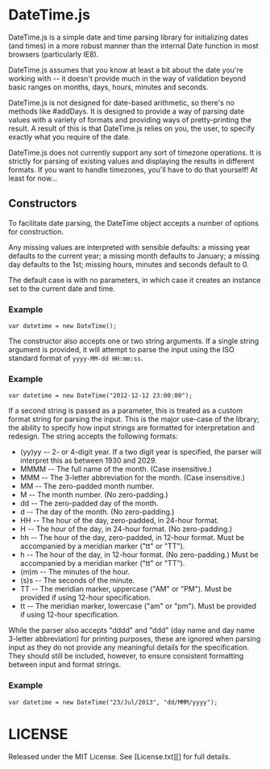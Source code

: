 DateTime.js
===========

DateTime.js is a simple date and time parsing library for initializing dates
(and times) in a more robust manner than the internal Date function in most
browsers (particularly IE8).

DateTime.js assumes that you know at least a bit about the date you're 
working with -- it doesn't provide much in the way of validation beyond 
basic ranges on months, days, hours, minutes and seconds.

DateTime.js is not designed for date-based arithmetic, so there's no methods
like #addDays. It is designed to provide a way of parsing date values with a
variety of formats and providing ways of pretty-printing the result. A 
result of this is that DateTime.js relies on you, the user, to specify 
exactly what you require of the date.

DateTime.js does not currently support any sort of timezone operations. It is
strictly for parsing of existing values and displaying the results in different
formats. If you want to handle timezones, you'll have to do that yourself! At 
least for now...

Constructors
------------

To facilitate date parsing, the DateTime object accepts a number of options for
construction.

Any missing values are interpreted with sensible defaults: a missing year 
defaults to the current year; a missing month defaults to January; a missing 
day defaults to the 1st; missing hours, minutes and seconds default to 0.

The default case is with no parameters, in which case it creates an instance 
set to the current date and time.

### Example ###
	
    var datetime = new DateTime();

The constructor also accepts one or two string arguments. If a single string 
argument is provided, it will attempt to parse the input using the ISO standard
format of `yyyy-MM-dd HH:mm:ss`.

### Example ###

    var datetime = new DateTime("2012-12-12 23:00:00");

If a second string is passed as a parameter, this is treated as a custom format
string for parsing the input. This is the major use-case of the library; the
ability to specify how input strings are formatted for interpretation and 
redesign. The string accepts the following formats:

* (yy)yy  --  2- or 4-digit year. If a two digit year is specified, the parser
              will interpret this as between 1930 and 2029.
* MMMM    --  The full name of the month. (Case insensitive.)
* MMM     --  The 3-letter abbreviation for the month. (Case insensitive.)
* MM      --  The zero-padded month number.
* M       --  The month number. (No zero-padding.)
* dd      --  The zero-padded day of the month.
* d       --  The day of the month. (No zero-padding.)
* HH      --  The hour of the day, zero-padded, in 24-hour format.
* H       --  The hour of the day, in 24-hour format. (No zero-padding.)
* hh      --  The hour of the day, zero-padded, in 12-hour format. Must be 
              accompanied by a meridian marker ("tt" or "TT").
* h       --  The hour of the day, in 12-hour format. (No zero-padding.) Must
              be accompanied by a meridian marker ("tt" or "TT").
* (m)m    --  The minutes of the hour.
* (s)s    --  The seconds of the minute.
* TT      --  The meridian marker, uppercase ("AM" or "PM"). Must be provided
              if using 12-hour specification.
* tt      --  The meridian marker, lowercase ("am" or "pm"). Must be provided
              if using 12-hour specification.

While the parser also accepts "dddd" and "ddd" (day name and day name 3-letter
abbreviation) for printing purposes, these are ignored when parsing input as 
they do not provide any meaningful details for the specification. They should 
still be included, however, to ensure consistent formatting between input and 
format strings.

### Example ###

    var datetime = new DateTime("23/Jul/2013", "dd/MMM/yyyy");


LICENSE
=======

Released under the MIT License. See [License.txt][] for full details.